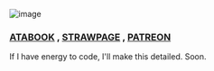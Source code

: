   ![image](https://github.com/user-attachments/assets/3c277d8c-5846-42cd-a21f-a8f010a12efc)
### [ATABOOK](https://reiifayrezuu.atabook.org/) , [STRAWPAGE](https://reiivrynnzu.straw.page/) , [PATREON](https://www.patreon.com/c/reii_vrynnwaffls/about)
If I have energy to code, I'll make this detailed. Soon.
